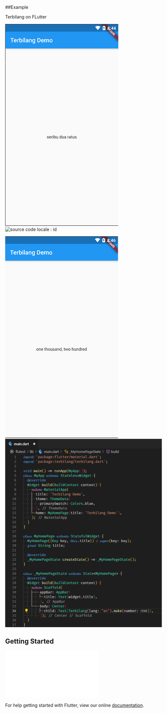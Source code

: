 ##Example

Terbilang on FLutter

![locale : id](/example/images/ss_id.png)
![source code locale : id](/example/sc_id.png)

![locale : en](/example/images/ss_en.png)
![source code locale : en](/example/images/sc_en.png)
## Getting Started
![main number to world : id](/example/id/terbilang_id.dart)

For help getting started with Flutter, view our online
[documentation](https://flutter.io/).
